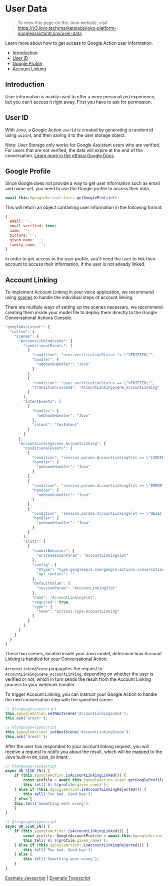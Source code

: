 # User Data

> To view this page on the Jovo website, visit https://v3.jovo.tech/marketplace/jovo-platform-googleassistantconv/user-data

Learn more about how to get access to Google Action user information.

* [Introduction](#introduction)
* [User ID](#user-id)
* [Google Profile](#google-profile)
* [Account Linking](#account-linking)

## Introduction

User information is mainly used to offer a more personalized experience, but you can't access it right away. First you have to ask for permission.

## User ID

With Jovo, a Google Action `userId` is created by generating a random id using `uuidv4`, and then saving it to the user storage object.

Note: User Storage only works for Google Assistant users who are verified. For users that are not verified, the data will expire at the end of the conversation. [Learn more in the official Google Docs](https://developers.google.com/assistant/conversational/storage-user#expiration_of_user_storage_data).

## Google Profile

Since Google does not provide a way to get user information such as email and name yet, you need to use the Google profile to access their data.

```javascript
await this.$googleAction!.$user.getGoogleProfile();
```

This will return an object containing user information in the following format:

```javascript
{
  email: '',
  email_verified: true;
  name: '';
  picture: '';
  given_name: '';
  family_name: '';
}
```

In order to get access to the user profile, you'll need the user to link their account to access their information, if the user is not already linked. 

## Account Linking

To implement Account Linking in your voice application, we recommend using [scenes](https://v3.jovo.tech/marketplace/jovo-platform-googleassistantconv/concepts/scenes) to handle the individual steps of account linking.

There are multiple ways of setting up the scenes necessary, we recommend creating them inside your model file to deploy them directly to the Google Conversational Actions Console.

```javascript
"googleAssistant": {
  "custom": {
    "scenes": {
      "AccountLinkingScene": {
        "conditionalEvents": [
          {
            "condition": "user.verificationStatus != \"VERIFIED\"",
            "handler": {
              "webhookHandler": "Jovo"
            }
          },
          {
            "condition": "user.verificationStatus == \"VERIFIED\"",
            "transitionToScene": "AccountLinkingScene_AccountLinking"
          }
        ],
        "intentEvents": [
          {
            "handler": {
              "webhookHandler": "Jovo"
            },
            "intent": "YesIntent"
          }
        ]
      },
      "AccountLinkingScene_AccountLinking": {
        "conditionalEvents": [
          {
            "condition": "session.params.AccountLinkingSlot == \"LINKED\"",
            "handler": {
              "webhookHandler": "Jovo"
            }
          },
          {
            "condition": "session.params.AccountLinkingSlot == \"ERROR\"",
            "handler": {
              "webhookHandler": "Jovo"
            }
          },
          {
            "condition": "session.params.AccountLinkingSlot == \"REJECTED\"",
            "handler": {
              "webhookHandler": "Jovo"
            }
          }
        ],
        "slots": [
          {
            "commitBehavior": {
              "writeSessionParam": "AccountLinkingSlot"
            },
            "config": {
              "@type": "type.googleapis.com/google.actions.conversation.v3.SignInSpec",
              "opt_context": ""
            },
            "defaultValue": {
              "sessionParam": "AccountLinkingSlot"
            },
            "name": "AccountLinkingSlot",
            "required": true,
            "type": {
              "name": "actions.type.AccountLinking"
            }
          }
        ]
      }
    }
  }
}
```

These two scenes, located inside your Jovo model, determine how Account Linking is handled for your Conversational Action.

`AccountLinkingScene` propagates the request to `AccountLinkingScene_AccountLinking`, depending on whether the user is verified or not, which in turn sends the result from the Account Linking process to your webhook handler.

To trigger Account Linking, you can instruct your Google Action to handle the next conversation step with the specified scene:

```javascript
// @language=javascript
this.$googleAction.setNextScene('AccountLinkingScene');
this.ask('Great!');

// @language=typescript
this.$googleAction!.setNextScene('AccountLinkingScene');
this.ask('Great!');
```

After the user has responded to your account linking request, you will receive a request to notify you about the result, which will be mapped to the Jovo built-in `ON_SIGN_IN` intent:

```javascript
// @language=javascript
async ON_SIGN_IN() {
	if (this.$googleAction.isAccountLinkingLinked()) {
		const profile = await this.$googleAction.$user.getGoogleProfile();
		this.tell(`Hi ${profile.given_name}`);
	} else if (this.$googleAction.isAccountLinkingRejected()) {
		this.tell('Too bad. Good bye');
	} else {
  	this.tell('Something went wrong');
	}
}

// @language=typescript
async ON_SIGN_IN() {
	if (this.$googleAction!.isAccountLinkingLinked()) {
		const profile: GoogleAccountProfile = await this.$googleAction!.$user.getGoogleProfile();
		this.tell(`Hi ${profile.given_name}`);
	} else if (this.$googleAction!.isAccountLinkingRejected()) {
		this.tell('Too bad. Good bye');
	} else {
		this.tell('Something went wrong');
	}
}
```

[Example Javascript](https://github.com/jovotech/jovo-framework/blob/master/examples/javascript/02_googleassistantconv/account-linking/) | [Example Typescript](https://github.com/jovotech/jovo-framework/blob/master/examples/typescript/02_googleassistantconv/account-linking/)
